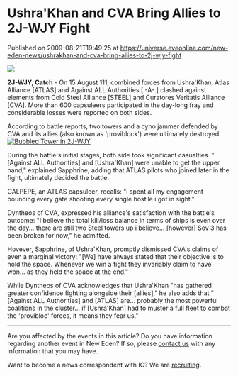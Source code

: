# Ushra'Khan and CVA Bring Allies to 2J-WJY Fight
Published on 2009-08-21T19:49:25 at https://universe.eveonline.com/new-eden-news/ushrakhan-and-cva-bring-allies-to-2j-wjy-fight

![](http://www.eve-ic.net/media/assets/icarticlebanner.png)  
  
 **2J-WJY, Catch** \- On 15 August 111, combined forces from Ushra'Khan, Atlas Alliance [ATLAS] and Against ALL Authorities [.-A-.] clashed against elements from Cold Steel Alliance [STEEL] and Curatores Veritatis Alliance [CVA]. More than 600 capsuleers participated in the day-long fray and considerable losses were reported on both sides.  
  
According to battle reports, two towers and a cyno jammer defended by CVA and its allies (also known as 'proviblock') were ultimately destroyed.[![Bubbled Tower in 2J-WJY](http://www.eve-ic.net/media/articles/3311/dictorusagethumb.png)](http://www.eve-ic.net/media/igbd/igbd.php?faction=ic&url=http://www.eve-ic.net/media/articles/3311/dictorusage.png)  
  
During the battle's initial stages, both side took significant casualties. "[Against ALL Authorities] and [Ushra'Khan] were unable to get the upper hand," explained Sapphrine, adding that ATLAS pilots who joined later in the fight, ultimately decided the battle.  
  
CALPEPE, an ATLAS capsuleer, recalls: "i spent all my engagement bouncing every gate shooting every single hostile i got in sight."  
  
Dyntheos of CVA, expressed his alliance's satisfaction with the battle's outcome: "I believe the total kill/loss balance in terms of ships is even over the day... there are still two Steel towers up i believe... [however] Sov 3 has been broken for now," he admitted.  
  
Hovever, Sapphrine, of Ushra'Khan, promptly dismissed CVA's claims of even a marginal victory: "[We] have always stated that their objective is to hold the space. Whenever we win a fight they invariably claim to have won... as they held the space at the end."  
  
While Dyntheos of CVA acknowledges that Ushra'Khan "has gathered greater confidence fighting alongside their [allies]," he also adds that "[Against ALL Authorities] and [ATLAS] are... probably the most powerful coalitions in the cluster... if [Ushra'Khan] had to muster a full fleet to combat the 'provibloc' forces, it means they fear us."

* * *

Are you affected by the events in this article? Do you have information regarding another event in New Eden? If so, please [contact us](http://myeve.eve-online.com/news.asp?a=submitrp) with any information that you may have.  
  
Want to become a news correspondent with IC? We are [recruiting](http://www.eveonline.com/isd.asp).
